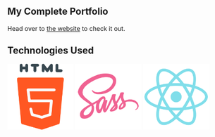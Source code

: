 ## My Complete Portfolio
Head over to [the website](https://jaskiratOberoi.com "Jaskirat Singh Oberoi") to check it out.

## Technologies Used

<img src="./src/media/logos/svg/html.svg" alt="html 5" width="150"/> <img src="./src/media/logos/svg/sass.svg" alt="sass" width="150"/> <img src="./src/media/logos/svg/icons8-react-native.svg" alt="react js" width="150"/>



